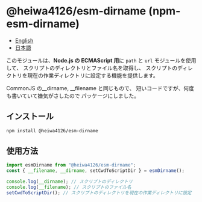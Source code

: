 # @heiwa4126/esm-dirname (npm-esm-dirname)

- [English](./README.md)
- [日本語](./README-ja.md)

このモジュールは、**Node.js の ECMAScript 用**に
`path` と `url` モジュールを使用して、
スクリプトのディレクトリとファイル名を取得し、
スクリプトのディレクトリを現在の作業ディレクトリに設定する機能を提供します。

CommonJS の\_\_dirname, \_\_filename と同じもので、
短いコードですが、何度も書いていて嫌気がさしたので
パッケージにしました。

## インストール

```bash
npm install @heiwa4126/esm-dirname
```

## 使用方法

```javascript
import esmDirname from "@heiwa4126/esm-dirname";
const { __filename, __dirname, setCwdToScriptDir } = esmDirname();

console.log(__dirname); // スクリプトのディレクトリ
console.log(__filename); // スクリプトのファイル名
setCwdToScriptDir(); // スクリプトのディレクトリを現在の作業ディレクトリに設定
```
